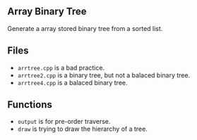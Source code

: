 Array Binary Tree
-----

Generate a array stored binary tree from a sorted list.

## Files
- `arrtree.cpp` is a bad practice.
- `arrtree2.cpp` is a binary tree, but not a balaced binary tree.
- `arrtree4.cpp` is a balaced binary tree.

## Functions
- `output` is for pre-order traverse.
- `draw` is trying to draw the hierarchy of a tree.
